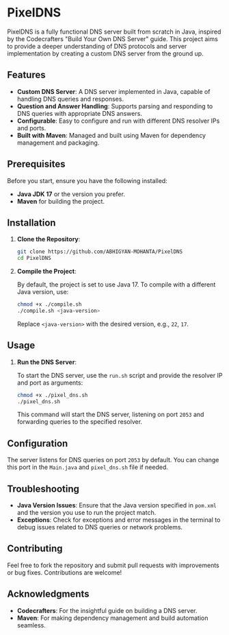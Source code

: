 # PixelDNS

PixelDNS is a fully functional DNS server built from scratch in Java, inspired by the Codecrafters "Build Your Own DNS Server" guide. This project aims to provide a deeper understanding of DNS protocols and server implementation by creating a custom DNS server from the ground up.

## Features

- **Custom DNS Server**: A DNS server implemented in Java, capable of handling DNS queries and responses.
- **Question and Answer Handling**: Supports parsing and responding to DNS queries with appropriate DNS answers.
- **Configurable**: Easy to configure and run with different DNS resolver IPs and ports.
- **Built with Maven**: Managed and built using Maven for dependency management and packaging.

## Prerequisites

Before you start, ensure you have the following installed:

- **Java JDK 17** or the version you prefer.
- **Maven** for building the project.

## Installation

1. **Clone the Repository**:

    ```sh
    git clone https://github.com/ABHIGYAN-MOHANTA/PixelDNS
    cd PixelDNS
    ```

2. **Compile the Project**:

   By default, the project is set to use Java 17. To compile with a different Java version, use:

    ```sh
    chmod +x ./compile.sh
    ./compile.sh <java-version>
    ```

   Replace `<java-version>` with the desired version, e.g., `22`, `17`.

## Usage

1. **Run the DNS Server**:

   To start the DNS server, use the `run.sh` script and provide the resolver IP and port as arguments:

    ```sh
    chmod +x ./pixel_dns.sh
    ./pixel_dns.sh
    ```

   This command will start the DNS server, listening on port `2053` and forwarding queries to the specified resolver.

## Configuration

The server listens for DNS queries on port `2053` by default. You can change this port in the `Main.java` and `pixel_dns.sh` file if needed.

## Troubleshooting

- **Java Version Issues**: Ensure that the Java version specified in `pom.xml` and the version you use to run the project match.
- **Exceptions**: Check for exceptions and error messages in the terminal to debug issues related to DNS queries or network problems.

## Contributing

Feel free to fork the repository and submit pull requests with improvements or bug fixes. Contributions are welcome!

## Acknowledgments

- **Codecrafters**: For the insightful guide on building a DNS server.
- **Maven**: For making dependency management and build automation seamless.
